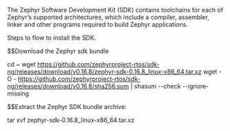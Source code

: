 The Zephyr Software Development Kit (SDK) contains toolchains for each of Zephyr’s supported architectures, which include a compiler, assembler, linker and other programs required to build Zephyr applications.

Steps to flow to install the SDK.

$$Download the Zephyr sdk bundle

cd ~
wget https://github.com/zephyrproject-rtos/sdk-ng/releases/download/v0.16.8/zephyr-sdk-0.16.8_linux-x86_64.tar.xz
wget -O - https://github.com/zephyrproject-rtos/sdk-ng/releases/download/v0.16.8/sha256.sum | shasum --check --ignore-missing

$$Extract the Zephyr SDK bundle archive:

tar xvf zephyr-sdk-0.16.8_linux-x86_64.tar.xz

